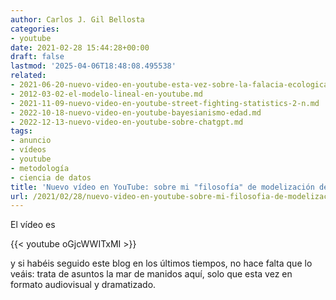 ```yaml
---
author: Carlos J. Gil Bellosta
categories:
- youtube
date: 2021-02-28 15:44:28+00:00
draft: false
lastmod: '2025-04-06T18:48:08.495538'
related:
- 2021-06-20-nuevo-video-en-youtube-esta-vez-sobre-la-falacia-ecologica.md
- 2012-03-02-el-modelo-lineal-en-youtube.md
- 2021-11-09-nuevo-video-en-youtube-street-fighting-statistics-2-n.md
- 2022-10-18-nuevo-video-en-youtube-bayesianismo-edad.md
- 2022-12-13-nuevo-video-en-youtube-sobre-chatgpt.md
tags:
- anuncio
- vídeos
- youtube
- metodología
- ciencia de datos
title: 'Nuevo vídeo en YouTube: sobre mi "filosofía" de modelización de datos'
url: /2021/02/28/nuevo-video-en-youtube-sobre-mi-filosofia-de-modelizacion-de-datos/
---
```


El vídeo es

{{< youtube oGjcWWITxMI >}}

y si habéis seguido este blog en los últimos tiempos, no hace falta que lo veáis: trata de asuntos la mar de manidos aquí, solo que esta vez en formato audiovisual y dramatizado.
